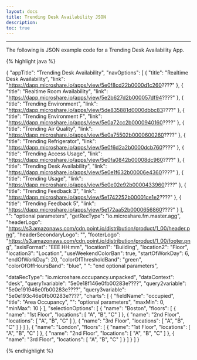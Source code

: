 ```yaml
---
layout: docs
title: Trending Desk Availability JSON
description: 
toc: true
---
```


---------------------------------------

The following is JSON example code for a Trending Desk Availability App.

{% highlight java %}

{
  "appTitle": "Trending Desk Availability",
  "navOptions": [
    {
      "title": "Realtime Desk Availability",
      "link": "https://dapp.microshare.io/apps/view/5e0f8cd22b0000d1c260????"
    },
    {
      "title": "Realtime Room Availability",
      "link": "https://dapp.microshare.io/apps/view/5e2b627d2b000057df94????"
    },
    {
      "title": "Trending Environment",
      "link": "https://dapp.microshare.io/apps/view/5de835881d0000dbbc83????"
    },
    {
      "title": "Trending Environment F",
      "link": "https://dapp.microshare.io/apps/view/5e0a72cc2b0000940160????"
    },
    {
      "title": "Trending Air Quality",
      "link": "https://dapp.microshare.io/apps/view/5e0a75502b0000600260????"
    },
    {
      "title": "Trending Refrigerator",
      "link": "https://dapp.microshare.io/apps/view/5e0f6d2a2b0000dcb760????"
    },
    {
      "title": "Trending Access Usage",
      "link": "https://dapp.microshare.io/apps/view/5e0fa0842b00008dc960????"
    },
    {
      "title": "Trending Desk Availability",
      "link": "https://dapp.microshare.io/apps/view/5e0e1f632b00006e4360????"
    },
    {
      "title": "Trending Usage",
      "link": "https://dapp.microshare.io/apps/view/5e0e02e92b0000433960????"
    },
    {
      "title": "Trending Feedback 3",
      "link": "https://dapp.microshare.io/apps/view/5e1742252b00001ce1e2????"
    },
    {
      "title": "Trending Feedback 5",
      "link": "https://dapp.microshare.io/apps/view/5e172aa52b0000656860????"
    }
  ],
  "": "optional parameters",
  "getRecType": "io.microshare.fm.master.agg",
	"headerLogo": "https://s3.amazonaws.com/cdn.point.io/distribution/product/1_00/header.png",
	"headerSecondaryLogo": "",
	"footerLogo": "https://s3.amazonaws.com/cdn.point.io/distribution/product/1_00/footer.png",
	"axisFormat": "EEE HH:mm",
	"location1": "Building",
	"location2": "Floor",
	"location3": "Location",
	"useWeekendColorBan": true,
	"startOfWorkDay": 6,
	"endOfWorkDay": 20,
	"colorOfThresholdBand": "green",
	"colorOfOffHoursBand": "blue",
	" ": "end optional parameters",

  "dataRecType": "io.microshare.occupancy.unpacked",
	"dataContext": "desk",
  "query1variable": "5e0e18f146e0fb00283e????",
  "query2variable": "5e0e191946e0fb00283e????",
  "query3variable": "5e0e193c46e0fb00283e????",
  "charts": [
    {
      "fieldName": "occupied",
      "title": "Area Occupancy",
      "": "optional parameters",
      "maxMin": 0,
      "minMax": 10
    }
  ],
  "selectionOptions": [
    {
      "name": "Boston",
      "floors": [
        {
          "name": "1st Floor",
          "locations": [
            "A",
            "B",
            "C"
          ]
        },
        {
          "name": "2nd Floor",
          "locations": [
            "A",
            "B",
            "C"
          ]
        },
        {
          "name": "3rd Floor",
          "locations": [
            "A",
            "B",
            "C"
          ]
        }
      ]
    },
    {
      "name": "London",
      "floors": [
        {
          "name": "1st Floor",
          "locations": [
            "A",
            "B",
            "C"
          ]
        },
        {
          "name": "2nd Floor",
          "locations": [
            "A",
            "B",
            "C"
          ]
        },
        {
          "name": "3rd Floor",
          "locations": [
            "A",
            "B",
            "C"
          ]
        }
      ]
    }
  ]
}

{% endhighlight %}